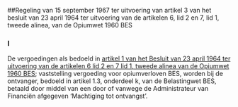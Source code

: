 <meta http-equiv='Content-Type' content='text/html; charset=utf-8' />

##Regeling van 15 september 1967 ter uitvoering van artikel 3 van het besluit van 23 april 1964 ter uitvoering van de artikelen 6, lid 2 en 7, lid 1, tweede alinea, van de Opiumwet 1960 BES

### I  

De vergoedingen als bedoeld in [artikel 1 van het Besluit van 23 april 1964 ter uitvoering van de artikelen 6 lid 2 en 7 lid 1, tweede alinea van de Opiumwet 1960 BES](../../../../../../../../../../../../../../../AMvB-BES/besluit/vaststelling/van/de/vergoeding/voor/opiumverloven/bes/BWBR0028330/README.md); vaststelling vergoeding voor opiumverloven BES, worden bij de ontvanger, bedoeld in artikel 1.3, onderdeel k, van de Belastingwet BES, betaald door middel van een door of vanwege de Administrateur van Financiën afgegeven ‘Machtiging tot ontvangst’. 
